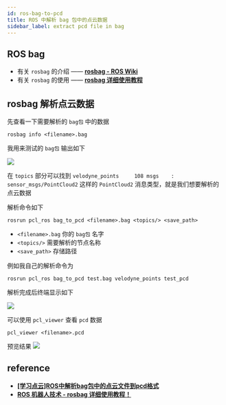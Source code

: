 ```yaml
---
id: ros-bag-to-pcd
title: ROS 中解析 bag 包中的点云数据
sidebar_label: extract pcd file in bag
---
```


## ROS bag
- 有关 `rosbag` 的介绍 —— **[rosbag - ROS Wiki](http://wiki.ros.org/rosbag/)**
- 有关 `rosbag` 的使用 —— **[rosbag 详细使用教程](https://zhuanlan.zhihu.com/p/151444739)**

## rosbag 解析点云数据
先查看一下需要解析的 `bag包` 中的数据

``` shell
rosbag info <filename>.bag
```

我用来测试的 `bag包` 输出如下

![](https://pictures-1304295136.cos.ap-guangzhou.myqcloud.com/screenshot/ubuntu/ros/ros-info-bag.png)

在 `topics` 部分可以找到 `velodyne_points     108 msgs    : sensor_msgs/PointCloud2` 这样的 `PointCloud2` 消息类型，就是我们想要解析的点云数据

解析命令如下
``` shell
rosrun pcl_ros bag_to_pcd <filename>.bag <topics/> <save_path>
```
- `<filename>.bag` 你的 `bag包` 名字
- `<topics/>` 需要解析的节点名称
- `<save_path>` 存储路径

例如我自己的解析命令为

``` shell
rosrun pcl_ros bag_to_pcd test.bag velodyne_points test_pcd
```

解析完成后终端显示如下

![](https://pictures-1304295136.cos.ap-guangzhou.myqcloud.com/screenshot/ubuntu/ros/bag_to_pcd.png)

可以使用 `pcl_viewer` 查看 `pcd` 数据

``` shell
pcl_viewer <filename>.pcd
```

预览结果
![](https://pictures-1304295136.cos.ap-guangzhou.myqcloud.com/screenshot/ubuntu/ros/pcl_viewer.png)

## reference
- **[[学习点云]ROS中解析bag包中的点云文件到pcd格式](https://blog.csdn.net/KYJL888/article/details/103118213?utm_medium=distribute.pc_relevant.none-task-blog-baidujs_title-0&spm=1001.2101.3001.4242)**
- **[ROS 机器人技术 - rosbag 详细使用教程！](https://zhuanlan.zhihu.com/p/151444739)**

